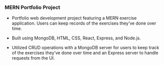 ### MERN Portfolio Project

* Portfolio web development project featuring a MERN exercise application. Users can keep records of the exercises they’ve done over time.

* Built using MongoDB, HTML, CSS, React, Express, and Node.js.

* Utilized CRUD operations with a MongoDB server for users to keep track of the exercises they’ve done over time and an Express server to handle requests from the UI.
